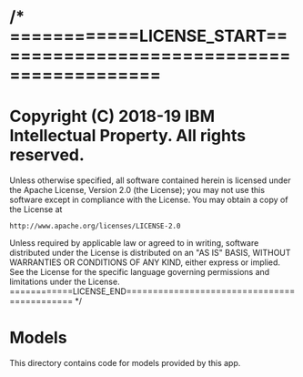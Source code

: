 /*
============LICENSE_START==========================================
===================================================================
Copyright (C) 2018-19 IBM Intellectual Property. All rights reserved.
===================================================================

Unless otherwise specified, all software contained herein is licensed
under the Apache License, Version 2.0 (the License);
you may not use this software except in compliance with the License.
You may obtain a copy of the License at

    http://www.apache.org/licenses/LICENSE-2.0

Unless required by applicable law or agreed to in writing, software
distributed under the License is distributed on an "AS IS" BASIS,
WITHOUT WARRANTIES OR CONDITIONS OF ANY KIND, either express or implied.
See the License for the specific language governing permissions and
limitations under the License.
============LICENSE_END============================================
*/

# Models

This directory contains code for models provided by this app.
